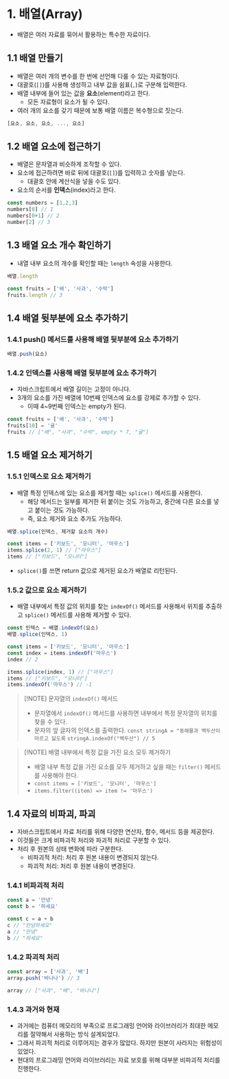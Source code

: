 # 1. 배열(Array)
- 배열은 여러 자료를 묶어서 활용하는 특수한 자료이다.

## 1.1 배열 만들기
- 배열은 여러 개의 변수를 한 번에 선언해 다룰 수 있는 자료형이다.
- 대괄호(`[]`)를 사용해 생성하고 내부 값을 쉼표(`,`)로 구분해 입력한다.
- 배열 내부에 들어 있는 값을 **요소**(element)라고 한다.
	- 모든 자료형이 요소가 될 수 있다.
- 여러 개의 요소를 갖기 때문에 보통 배열 이름은 복수형으로 짓는다.
```javascript
[요소, 요소, 요소, ..., 요소]
```

## 1.2 배열 요소에 접근하기
- 배열은 문자열과 비슷하게 조작할 수 있다.
- 요소에 접근하려면 바로 뒤에 대괄호(`[]`)를 입력하고 숫자를 넣는다.
	- 대괄호 안에 계산식을 넣을 수도 있다.
- 요소의 순서를 **인덱스**(index)라고 한다.
```javascript
const numbers = [1,2,3]
numbers[0] // 1
numbers[0+1] // 2
number[2] // 3
```

## 1.3 배열 요소 개수 확인하기
- 내열 내부 요소의 개수를 확인할 때는 `length` 속성을 사용한다.
```javascript
배열.length

const fruits = ['배', '사과', '수박']
fruits.length // 3
```

## 1.4 배열 뒷부분에 요소 추가하기
### 1.4.1 push() 메서드를 사용해 배열 뒷부분에 요소 추가하기
```javascript
배열.push(요소)
```

### 1.4.2 인덱스를 사용해 배열 뒷부분에 요소 추가하기
- 자바스크립트에서 배열 길이는 고정이 아니다.
- 3개의 요소를 가진 배열에 10번째 인덱스에 요소를 강제로 추가할 수 있다.
	- 이때 4~9번째 인덱스는 empty가 된다.
```javascript
const fruits = ['배', '사과', '수박']
fruits[10] = '귤'
fruits // ["배", "사과", "수박", empty * 7, "귤"]
```

## 1.5 배열 요소 제거하기
### 1.5.1 인덱스로 요소 제거하기
- 배열 특정 인덱스에 있는 요소를 제거할 때는 `splice()` 메서드를 사용한다.
	- 해당 메서드는 일부를 제거한 뒤 붙이는 것도 가능하고, 중간에 다른 요소를 넣고 붙이는 것도 가능하다.
	- 즉, 요소 제거와 요소 추가도 가능하다.
```javascript
배열.splice(인덱스, 제거할 요소의 개수)

const items = ['키보드', '모니터', '마우스']
items.splice(2, 1) // ["마우스"]
items // ["키보드", "모니터"]
```
- `splice()`를 쓰면 return 값으로 제거된 요소가 배열로 리턴된다.

### 1.5.2 값으로 요소 제거하기
- 배열 내부에서 특정 값의 위치를 찾는 `indexOf()` 메서드를 사용해서 위치를 추출하고 `splice()` 메서드를 사용해 제거할 수 있다.
```javascript
const 인덱스 = 배열.indexOf(요소)
배열.splice(인덱스, 1)

const items = ['키보드', '모니터', '마우스']
const index = items.indexOf('마우스')
index // 2

items.splice(index, 1) // ["마우스"]
items // ["키보드", "모니터"]
items.indexOf('마우스') // -1
```

> [!NOTE] 문자열의 `indexOf()` 메서드
> - 문자열에서 `indexOf()` 메서드를 사용하면 내부에서 특정 문자열의 위치를 찾을 수 있다.
> - 문자의 앞 글자의 인덱스를 출력한다.
> `const stringA = "동해물과 백두산이 마르고 닳도록`
> `stringA.indexOf("백두산") // 5`

> [!NOTE] 배열 내부에서 특정 값을 가진 요소 모두 제거하기
> - 배열 내부 특정 값을 가진 요소를 모두 제거하고 싶을 때는 `filter()` 메서드를 사용해야 한다.
> - `const items = ['키보드', '모니터', '마우스']`
> - `items.filter((item) => item != '마우스')`

## 1.4 자료의 비파괴, 파괴
- 자바스크립트에서 자료 처리를 위해 다양한 연산자, 함수, 메서드 등을 제공한다.
- 이것들은 크게 비파괴적 처리와 파괴적 처리로 구분할 수 있다.
- 처리 후 원본의 상태 변화에 따라 구분한다.
	- 비파괴적 처리: 처리 후 원본 내용이 변경되지 않는다.
	- 파괴적 처리: 처리 후 원본 내용이 변경된다.

### 1.4.1 비파괴적 처리
```javascript
const a = '안녕'
const b = '하세요'

const c = a + b
c // "안녕하세요"
a // "안녕"
b // "하세요"
```

### 1.4.2 파괴적 처리
```javascript
const array = ['사과', '배']
array.push('바나나') // 3

array // ["사과", "배", "바나나"]
```

### 1.4.3 과거와 현재
- 과거에는 컴퓨터 메모리의 부족으로 프로그래밍 언어와 라이브러리가 최대한 메모리를 절약해서 사용하는 방식 설계되었다.
- 그래서 파괴적 처리로 이루어지는 경우가 많았다. 하지만 원본이 사라지는 위험성이 있었다.
- 현대의 프로그래밍 언어와 라이브러리는 자료 보호를 위해 대부분 비파괴적 처리를 진행한다.